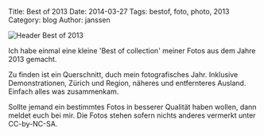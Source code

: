 Title: Best of 2013 
Date: 2014-03-27
Tags: bestof, foto, photo, 2013 
Category: blog 
Author: janssen

![Header Best of 2013](http://aurka.com/pictures/header_bestof2013.jpg)

Ich habe einmal eine kleine 'Best of collection' meiner Fotos aus dem Jahre 2013 gemacht. 

Zu finden ist ein Querschnitt, duch mein fotografisches Jahr. Inklusive Demonstrationen, Zürich und Region, näheres und entfernteres Ausland. Einfach alles was zusammenkam.

Sollte jemand ein bestimmtes Fotos in besserer Qualität haben wollen, dann meldet euch bei mir. Die Fotos stehen sofern nichts anderes vermerkt unter CC-by-NC-SA.
